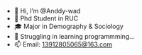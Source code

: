 - 👋 Hi, I’m @Anddy-wad
- 🐣 Phd Student in RUC
- 🎓 Major in Demography & Sociology
- 🌱 Struggling in learning programmming...
- 📫 Email: 13912805065@163.com

<!---
Anddy-wad/Anddy-wad is a ✨ special ✨ repository because its `README.md` (this file) appears on your GitHub profile.
You can click the Preview link to take a look at your changes.
--->
